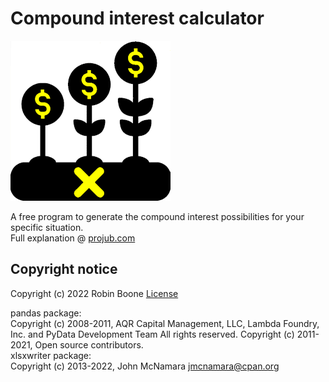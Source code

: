 # Compound interest calculator  
[![](media/cic_icon_256x256.png)](https://projub.com/compound_interest_calculator)  
  
A free program to generate the compound interest possibilities for your specific situation.  
Full explanation @ [projub.com](https://projub.com/compound_interest_calculator)

## Copyright notice
Copyright (c) 2022 Robin Boone [License](LICENSE.md)

pandas package:  
Copyright (c) 2008-2011, AQR Capital Management, LLC, Lambda Foundry, Inc. and PyData Development Team
All rights reserved. Copyright (c) 2011-2021, Open source contributors.  
xlsxwriter package:  
Copyright (c) 2013-2022, John McNamara <jmcnamara@cpan.org>  
